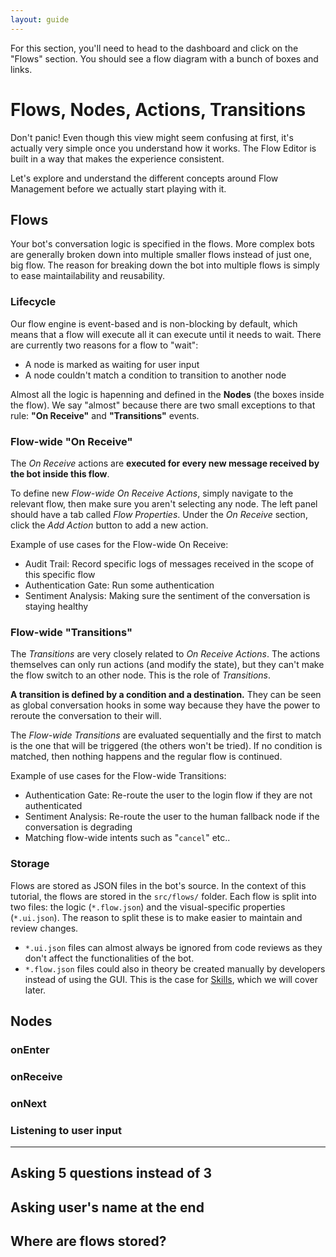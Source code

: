 ```yaml
---
layout: guide
---
```


For this section, you'll need to head to the dashboard and click on the "Flows" section. You should see a flow diagram with a bunch of boxes and links.

# Flows, Nodes, Actions, Transitions

Don't panic! Even though this view might seem confusing at first, it's actually very simple once you understand how it works. The Flow Editor is built in a way that makes the experience consistent.

Let's explore and understand the different concepts around Flow Management before we actually start playing with it.

## Flows

Your bot's conversation logic is specified in the flows. More complex bots are generally broken down into multiple smaller flows instead of just one, big flow. The reason for breaking down the bot into multiple flows is simply to ease maintailability and reusability.

### Lifecycle

Our flow engine is event-based and is non-blocking by default, which means that a flow will execute all it can execute until it needs to wait. There are currently two reasons for a flow to "wait":

- A node is marked as waiting for user input
- A node couldn't match a condition to transition to another node

Almost all the logic is hapenning and defined in the **Nodes** (the boxes inside the flow). We say "almost" because there are two small exceptions to that rule: **"On Receive"** and **"Transitions"** events.

### Flow-wide "On Receive"

The *On Receive* actions are **executed for every new message received by the bot inside this flow**.

To define new *Flow-wide On Receive Actions*, simply navigate to the relevant flow, then make sure you aren't selecting any node. The left panel should have a tab called *Flow Properties*. Under the *On Receive* section, click the *Add Action* button to add a new action.

Example of use cases for the Flow-wide On Receive:

- Audit Trail: Record specific logs of messages received in the scope of this specific flow
- Authentication Gate: Run some authentication
- Sentiment Analysis: Making sure the sentiment of the conversation is staying healthy

### Flow-wide "Transitions"

The *Transitions* are very closely related to *On Receive Actions*. The actions themselves can only run actions (and modify the state), but they can't make the flow switch to an other node. This is the role of *Transitions*.

**A transition is defined by a condition and a destination.** They can be seen as global conversation hooks in some way because they have the power to reroute the conversation to their will.

The *Flow-wide Transitions* are evaluated sequentially and the first to match is the one that will be triggered (the others won't be tried). If no condition is matched, then nothing happens and the regular flow is continued.

Example of use cases for the Flow-wide Transitions:

- Authentication Gate: Re-route the user to the login flow if they are not authenticated
- Sentiment Analysis: Re-route the user to the human fallback node if the conversation is degrading
- Matching flow-wide intents such as "`cancel`" etc..

### Storage

Flows are stored as JSON files in the bot's source. In the context of this tutorial, the flows are stored in the `src/flows/` folder. Each flow is split into two files: the logic (`*.flow.json`) and the visual-specific properties (`*.ui.json`). The reason to split these is to make easier to maintain and review changes. 

- `*.ui.json` files can almost always be ignored from code reviews as they don't affect the functionalities of the bot.
- `*.flow.json` files could also in theory be created manually by developers instead of using the GUI. This is the case for [Skills](./skills), which we will cover later.

## Nodes



### onEnter

### onReceive

### onNext

### Listening to user input

---

## Asking 5 questions instead of 3

## Asking user's name at the end

## Where are flows stored?
